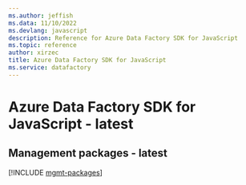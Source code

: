 ```yaml
---
ms.author: jeffish
ms.data: 11/10/2022
ms.devlang: javascript
description: Reference for Azure Data Factory SDK for JavaScript
ms.topic: reference
author: xirzec
title: Azure Data Factory SDK for JavaScript
ms.service: datafactory
---
```

# Azure Data Factory SDK for JavaScript - latest

## Management packages - latest
[!INCLUDE [mgmt-packages](data-factory-mgmt-index.md)]